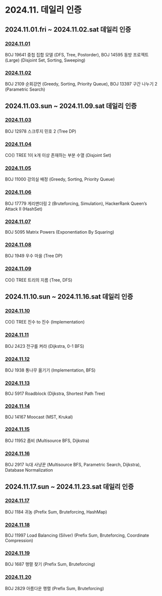 # 2024.11. 데일리 인증

## 2024.11.01.fri ~ 2024.11.02.sat 데일리 인증

### [2024.11.01](https://github.com/jwelyl/daily_certification/blob/main/2024/11/01/24_11_01_daily_certification.md)
BOJ 19641 중첩 집합 모델 (DFS, Tree, Postorder), BOJ 14595 동방 프로젝트 (Large) (Disjoint Set, Sorting, Sweeping)

### [2024.11.02](https://github.com/jwelyl/daily_certification/blob/main/2024/11/02/24_11_02_daily_certification.md)
BOJ 2109 순회강연 (Greedy, Sorting, Priority Queue), BOJ 13397 구간 나누기 2 (Parametric Search)

## 2024.11.03.sun ~ 2024.11.09.sat 데일리 인증

### [2024.11.03](https://github.com/jwelyl/daily_certification/blob/main/2024/11/03/24_11_03_daily_certification.md)
BOJ 12978 스크루지 민호 2 (Tree DP)

### [2024.11.04](https://github.com/jwelyl/daily_certification/blob/main/2024/11/04/24_11_04_daily_certification.md)
CO{) TREE 1이 k개 이상 존재하는 부분 수열 (Disjoint Set)

### [2024.11.05](https://github.com/jwelyl/daily_certification/blob/main/2024/11/05/24_11_05_daily_certification.md)
BOJ 11000 강의실 배정 (Greedy, Sorting, Priority Queue)

### [2024.11.06](https://github.com/jwelyl/daily_certification/blob/main/2024/11/06/24_11_06_daily_certification.md)
BOJ 17779 게리맨더링 2 (Bruteforcing, Simulation), HackerRank Queen’s Attack II (HashSet)

### [2024.11.07](https://github.com/jwelyl/daily_certification/blob/main/2024/11/07/24_11_07_daily_certification.md)
BOJ 5095 Matrix Powers (Exponentiation By Squaring)

### [2024.11.08](https://github.com/jwelyl/daily_certification/blob/main/2024/11/08/24_11_08_daily_certification.md)
BOJ 1949 우수 마을 (Tree DP)

### [2024.11.09](https://github.com/jwelyl/daily_certification/blob/main/2024/11/09/24_11_09_daily_certification.md)
CO{) TREE 트리의 지름 (Tree, DFS)

## 2024.11.10.sun ~ 2024.11.16.sat 데일리 인증

### [2024.11.10](https://github.com/jwelyl/daily_certification/blob/main/2024/11/10/24_11_10_daily_certification.md)
CO{) TREE 진수 to 진수 (Implementation)

### [2024.11.11](https://github.com/jwelyl/daily_certification/blob/main/2024/11/11/24_11_11_daily_certification.md)
BOJ 2423 전구를 켜라 (Dijkstra, 0-1 BFS)

### [2024.11.12](https://github.com/jwelyl/daily_certification/blob/main/2024/11/12/24_11_12_daily_certification.md)
BOJ 1938 통나무 옮기기 (Implementation, BFS)

### [2024.11.13](https://github.com/jwelyl/daily_certification/blob/main/2024/11/13/24_11_13_daily_certification.md)
BOJ 5917 Roadblock (Dijkstra, Shortest Path Tree)

### [2024.11.14](https://github.com/jwelyl/daily_certification/blob/main/2024/11/14/24_11_14_daily_certification.md)
BOJ 14167 Moocast (MST, Krukal)

### [2024.11.15](https://github.com/jwelyl/daily_certification/blob/main/2024/11/15/24_11_15_daily_certification.md)
BOJ 11952 좀비 (Multisource BFS, Dijkstra)

### [2024.11.16](https://github.com/jwelyl/daily_certification/blob/main/2024/11/16/24_11_16_daily_certification.md)
BOJ 2917 늑대 사냥꾼 (Multisource BFS, Parametric Search, Dijkstra), Database Normalization

## 2024.11.17.sun ~ 2024.11.23.sat 데일리 인증

### [2024.11.17](https://github.com/jwelyl/daily_certification/blob/main/2024/11/17/24_11_17_daily_certification.md)
BOJ 1184 귀농 (Prefix Sum, Bruteforcing, HashMap)

### [2024.11.18](https://github.com/jwelyl/daily_certification/blob/main/2024/11/18/24_11_18_daily_certification.md)
BOJ 11997 Load Balancing (Silver) (Prefix Sum, Bruteforcing, Coordinate Compression)

### [2024.11.19](https://github.com/jwelyl/daily_certification/blob/main/2024/11/19/24_11_19_daily_certification.md)
BOJ 1687 행렬 찾기 (Prefix Sum, Bruteforcing)

### [2024.11.20](https://github.com/jwelyl/daily_certification/blob/main/2024/11/20/24_11_20_daily_certification.md)
BOJ 2829 아름다운 행렬 (Prefix Sum, Bruteforcing)
